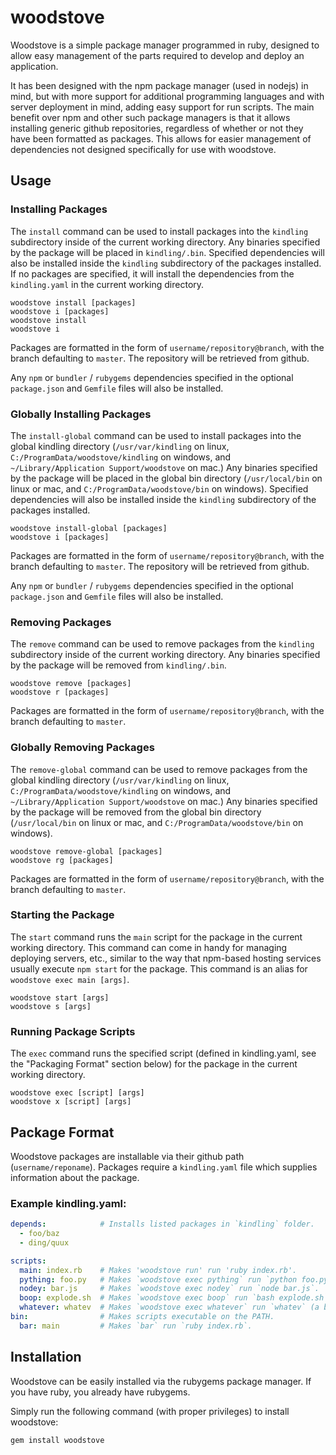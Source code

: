 # woodstove

Woodstove is a simple package manager programmed in ruby, designed to allow easy
management of the parts required to develop and deploy an application.

It has been designed with the npm package manager (used in nodejs) in mind, but with more support for additional programming languages and with server deployment in mind, adding easy support for run scripts.
The main benefit over npm and other such package managers is that it allows installing generic github repositories, regardless of whether or not they have been formatted as packages. This allows for easier management of dependencies not designed specifically for use with woodstove.

## Usage

### Installing Packages

The `install` command can be used to install packages into the `kindling` subdirectory inside of the current working directory. Any binaries specified by the package will be placed in `kindling/.bin`. Specified dependencies will also be installed inside the `kindling` subdirectory of the packages installed. If no packages are specified, it will install the dependencies from the `kindling.yaml` in the current working directory.

```
woodstove install [packages]
woodstove i [packages]
woodstove install
woodstove i
```

Packages are formatted in the form of `username/repository@branch`, with the branch defaulting to `master`. The repository will be retrieved from github.

Any `npm` or `bundler` / `rubygems` dependencies specified in the optional `package.json` and `Gemfile` files will also be installed.

### Globally Installing Packages

The `install-global` command can be used to install packages into the global kindling directory (`/usr/var/kindling` on linux, `C:/ProgramData/woodstove/kindling` on windows, and `~/Library/Application Support/woodstove` on mac.) Any binaries specified by the package will be placed in the global bin directory (`/usr/local/bin` on linux or mac, and `C:/ProgramData/woodstove/bin` on windows). Specified dependencies will also be installed inside the `kindling` subdirectory of the packages installed.

```
woodstove install-global [packages]
woodstove i [packages]
```

Packages are formatted in the form of `username/repository@branch`, with the branch defaulting to `master`. The repository will be retrieved from github.

Any `npm` or `bundler` / `rubygems` dependencies specified in the optional `package.json` and `Gemfile` files will also be installed.

### Removing Packages

The `remove` command can be used to remove packages from the `kindling` subdirectory inside of the current working directory. Any binaries specified by the package will be removed from `kindling/.bin`.

```
woodstove remove [packages]
woodstove r [packages]
```

Packages are formatted in the form of `username/repository@branch`, with the branch defaulting to `master`.

### Globally Removing Packages

The `remove-global` command can be used to remove packages from the global kindling directory (`/usr/var/kindling` on linux, `C:/ProgramData/woodstove/kindling` on windows, and `~/Library/Application Support/woodstove` on mac.) Any binaries specified by the package will be removed from the global bin directory (`/usr/local/bin` on linux or mac, and `C:/ProgramData/woodstove/bin` on windows).

```
woodstove remove-global [packages]
woodstove rg [packages]
```

Packages are formatted in the form of `username/repository@branch`, with the branch defaulting to `master`.

### Starting the Package

The `start` command runs the `main` script for the package in the current working directory. This command can come in handy for managing deploying servers, etc., similar to the way that npm-based hosting services usually execute `npm start` for the package. This command is an alias for `woodstove exec main [args]`.

```
woodstove start [args]
woodstove s [args]
```

### Running Package Scripts

The `exec` command runs the specified script (defined in kindling.yaml, see the "Packaging Format" section below) for the package in the current working directory.

```
woodstove exec [script] [args]
woodstove x [script] [args]
```

## Package Format

Woodstove packages are installable via their github path (`username/reponame`).
Packages require a `kindling.yaml` file which supplies information about the package.

### Example kindling.yaml:

```yaml
depends:            # Installs listed packages in `kindling` folder.
  - foo/baz
  - ding/quux

scripts:
  main: index.rb    # Makes 'woodstove run' run 'ruby index.rb'.
  pything: foo.py   # Makes `woodstove exec pything` run `python foo.py`.
  nodey: bar.js     # Makes `woodstove exec nodey` run `node bar.js`.
  boop: explode.sh  # Makes `woodstove exec boop` run `bash explode.sh`.
  whatever: whatev  # Makes `woodstove exec whatever` run `whatev` (a binary file.)
bin:                # Makes scripts executable on the PATH.
  bar: main         # Makes `bar` run `ruby index.rb`.
```

## Installation

Woodstove can be easily installed via the rubygems package manager. If you have ruby, you already have rubygems.

Simply run the following command (with proper privileges) to install woodstove:
```
gem install woodstove
```
